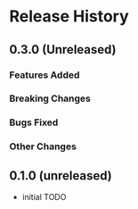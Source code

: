 # Release History

## 0.3.0 (Unreleased)

### Features Added

### Breaking Changes

### Bugs Fixed

### Other Changes

## 0.1.0 (unreleased)

- initial TODO
